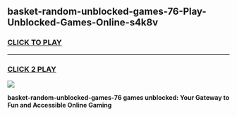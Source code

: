 
## basket-random-unblocked-games-76-Play-Unblocked-Games-Online-s4k8v
<h3>
<a href="https://premium76.site?title=basket-random-unblocked-games-76&ref=25A">CLICK TO PLAY</a></h3>
<hr>

<h3>
<a href="https://premium76.site?title=basket-random-unblocked-games-76&ref=25A">CLICK 2 PLAY</a>
  
</h3>

<a href="https://premium76.site?title=basket-random-unblocked-games-76&ref=25A"><img src="https://clearcache.store/games.png"></a>


**basket-random-unblocked-games-76 games unblocked: Your Gateway to Fun and Accessible Online Gaming**
